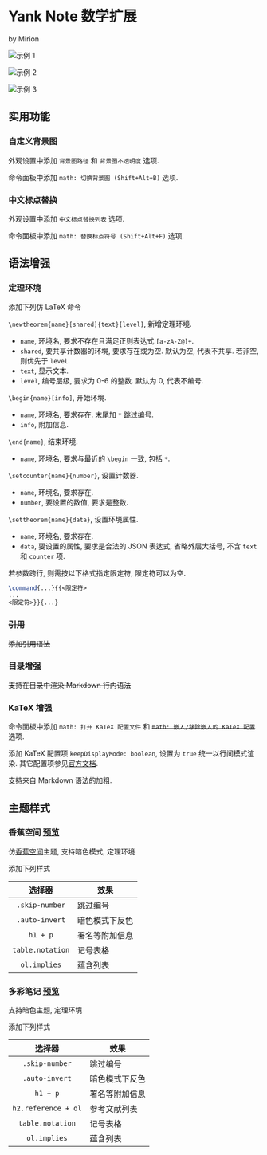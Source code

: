 # Yank Note 数学扩展

by Mirion

![示例 1](https://pic.imgdb.cn/item/66d68a9dd9c307b7e90f3bf9.png)

![示例 2](https://pic.imgdb.cn/item/66d68a9dd9c307b7e90f3c31.png)

![示例 3](https://pic.imgdb.cn/item/66d68af0d9c307b7e90f7b88.png)

## 实用功能

### 自定义背景图

外观设置中添加 `背景图路径` 和 `背景图不透明度` 选项.

命令面板中添加 `math: 切换背景图 (Shift+Alt+B)` 选项.

### 中文标点替换

外观设置中添加 `中文标点替换列表` 选项.

命令面板中添加 `math: 替换标点符号 (Shift+Alt+F)` 选项.

## 语法增强

### 定理环境

添加下列仿 LaTeX 命令

`\newtheorem{name}[shared]{text}[level]`, 新增定理环境.

- `name`, 环境名, 要求不存在且满足正则表达式 `[a-zA-Z@]+`.
- `shared`, 要共享计数器的环境, 要求存在或为空. 默认为空, 代表不共享. 若非空, 则优先于 `level`.
- `text`, 显示文本.
- `level`, 编号层级, 要求为 0-6 的整数. 默认为 0, 代表不编号.

`\begin{name}[info]`, 开始环境.

- `name`, 环境名, 要求存在. 末尾加 `*` 跳过编号.
- `info`, 附加信息.

`\end{name}`, 结束环境.

- `name`, 环境名, 要求与最近的 `\begin` 一致, 包括 `*`.

`\setcounter{name}{number}`, 设置计数器.

- `name`, 环境名, 要求存在.
- `number`, 要设置的数值, 要求是整数.

`\settheorem{name}{data}`, 设置环境属性.

- `name`, 环境名, 要求存在.
- `data`, 要设置的属性, 要求是合法的 JSON 表达式, 省略外层大括号, 不含 `text` 和 `counter` 项.

若参数跨行, 则需按以下格式指定限定符, 限定符可以为空.

```latex
\command{...}{{<限定符>
...
<限定符>}}{...}
```

### ~~引用~~

~~添加引用语法~~

### ~~目录增强~~

~~支持在目录中渲染 Markdown 行内语法~~

### KaTeX 增强

命令面板中添加 `math: 打开 KaTeX 配置文件` 和 ~~`math: 嵌入/移除嵌入的 KaTeX 配置`~~ 选项.

添加 KaTeX 配置项 `keepDisplayMode: boolean`, 设置为 `true` 统一以行间模式渲染. 其它配置项参见[官方文档](https://katex.org/docs/options.html).

支持来自 Markdown 语法的加粗.

## 主题样式

### 香蕉空间 [预览](https://pic.imgdb.cn/item/66d42d89d9c307b7e94bf505.png)

仿[香蕉空间](https://www.bananaspace.org/)主题, 支持暗色模式, 定理环境

添加下列样式

| **选择器** | **效果** |
| :--: | -- |
| `.skip-number` | 跳过编号 |
| `.auto-invert` | 暗色模式下反色 |
| `h1 + p` | 署名等附加信息 |
| `table.notation` | 记号表格 |
| `ol.implies` | 蕴含列表 |

### 多彩笔记 [预览](https://pic.imgdb.cn/item/66d42d89d9c307b7e94bf400.png)

支持暗色主题, 定理环境

添加下列样式

| **选择器** | **效果** |
| :--: | -- |
| `.skip-number` | 跳过编号 |
| `.auto-invert` | 暗色模式下反色 |
| `h1 + p` | 署名等附加信息 |
| `h2.reference + ol` | 参考文献列表 |
| `table.notation` | 记号表格 |
| `ol.implies` | 蕴含列表 |
